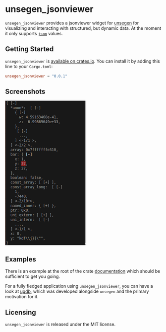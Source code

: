 # unsegen_jsonviewer

`unsegen_jsonviewer` provides a jsonviewer widget for [unsegen](https://crates.io/crates/unsegen) for visualizing and interacting with structured, but dynamic data.
At the moment it only supports [`json`](https://crates.io/crates/json) values.

## Getting Started

`unsegen_jsonviewer` is [available on crates.io](https://crates.io/crates/unsegen_jsonviewer). You can install it by adding this line to your `Cargo.toml`:

```toml
unsegen_jsonviewer = "0.0.1"
```

## Screenshots

![](screenshot.png)

## Examples

There is an example at the root of the crate [documentation](https://docs.rs/unsegen_jsonviewer) which should be sufficient to get you going.

For a fully fledged application using `unsegen_jsonviewer`, you can have a look at [ugdb](https://github.com/ftilde/ugdb), which was developed alongside `unsegen` and the primary motivation for it.

## Licensing

`unsegen_jsonviewer` is released under the MIT license.
